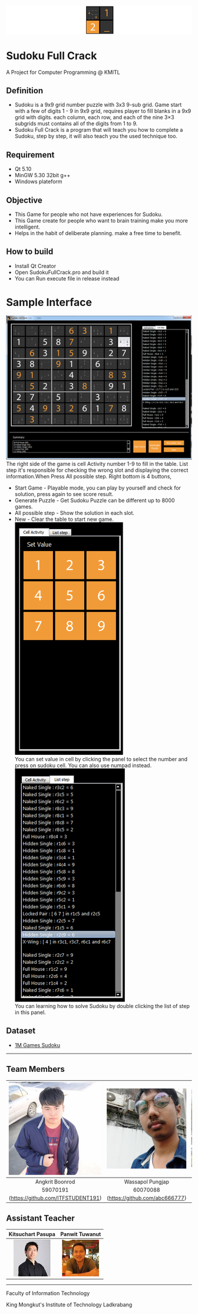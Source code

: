 ﻿![](/src/resource/readmeImg/banner.png)

# Sudoku Full Crack
A Project for Computer Programming @ KMITL

## Definition
* Sudoku is a 9x9 grid number puzzle with 3x3 9-sub grid. Game start with a few of digits 1 - 9 in 9x9 grid,
requires player to fill blanks in a 9x9 grid with digits. each column, each row, and each of the nine 3×3 subgrids must contains all of the digits from 1 to 9.
* Sudoku Full Crack is a program that will teach you how to complete a Sudoku, step by step, it will also teach you the used technique too.

## Requirement 
* Qt 5.10
* MinGW 5.30 32bit g++
* Windows plateform

## Objective
* This Game for people who not have experiences for Sudoku.
* This Game create for people who want to brain training make you more intelligent.
* Helps in the habit of deliberate planning. make a free time to benefit.

## How to build
* Install Qt Creator
* Open SudokuFullCrack.pro and build it
* You can Run execute file in release instead

# Sample Interface
![](/src/resource/readmeImg/ui_3.png)
The right side of the game is cell Activity number 1-9 to fill in the table.
List step it's responsible for checking the wrong slot and displaying the correct information.When Press All possible step.
Right bottom is 4 buttons, 
* Start Game - Playable mode, you can play by yourself and check for solution, press again to see score result.
* Generate Puzzle - Get Sudoku Puzzle can be different up to 8000 games.
* All possible step - Show the solution in each slot.
* New - Clear the table to start new game.<br>
![](/src/resource/readmeImg/ui_1.png)<br>
You can set value in cell by clicking the panel to select the number and press on sudoku cell. You can also use numpad instead.<br>
![](/src/resource/readmeImg/ui_2.png)<br>
You can learning how to solve Sudoku by double clicking the list of step in this panel.

## Dataset
* [1M Games Sudoku](https://www.kaggle.com/bryanpark/sudoku)

---

## Team Members
|![](/src/resource/readmeImg/pic_59070191.jpg)|![](/src/resource/readmeImg/pic_60070088.jpg)|![](/src/resource/readmeImg/pic_60070099.jpg)|
|:-:|:-:|:-:|
|Angkrit Boonrod|Wassapol Pungjap|Supakit Rodthong|
|59070191|60070088|60070099|
|(https://github.com/ITFSTUDENT191)|(https://github.com/abc666777)|(https://github.com/KurokoChu)


## Assistant Teacher
|Kitsuchart Pasupa|Panwit Tuwanut|
|:-:|:-:|
|![](/src/resource/readmeImg/pic_Oung.png)|![](/src/resource/readmeImg/pic_Panwit.png)|

---

Faculty of Information Technology

King Mongkut's Institute of Technology Ladkrabang

